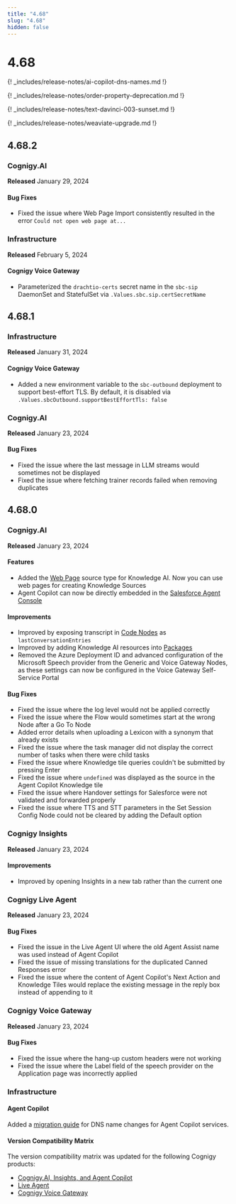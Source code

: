 ```yaml
---
title: "4.68"
slug: "4.68"
hidden: false
---
```


# 4.68

{! _includes/release-notes/ai-copilot-dns-names.md !}

{! _includes/release-notes/order-property-deprecation.md !}

{! _includes/release-notes/text-davinci-003-sunset.md !}

{! _includes/release-notes/weaviate-upgrade.md !}

## 4.68.2

### Cognigy.AI

**Released** January 29, 2024

#### Bug Fixes

- Fixed the issue where Web Page Import consistently resulted in the error `Could not open web page at...`

### Infrastructure

**Released** February 5, 2024

#### Cognigy Voice Gateway

- Parameterized the `drachtio-certs` secret name in the `sbc-sip` DaemonSet and StatefulSet via `.Values.sbc.sip.certSecretName`

## 4.68.1

### Infrastructure

**Released** January 31, 2024

#### Cognigy Voice Gateway

- Added a new environment variable to the `sbc-outbound` deployment to support best-effort TLS. By default, it is disabled via `.Values.sbcOutbound.supportBestEffortTls: false`

### Cognigy.AI

**Released** January 23, 2024

#### Bug Fixes

- Fixed the issue where the last message in LLM streams would sometimes not be displayed
- Fixed the issue where fetching trainer records failed when removing duplicates

## 4.68.0

### Cognigy.AI

**Released** January 23, 2024

#### Features

- Added the [Web Page](../ai/empower/knowledge-ai/knowledge-source/text-formats/web-page.md) source type for Knowledge AI. Now you can use web pages for creating Knowledge Sources
- Agent Copilot can now be directly embedded in the [Salesforce Agent Console](https://github.com/Cognigy/salesforce-integrations)

#### Improvements

- Improved by exposing transcript in [Code Nodes](../ai/build/node-reference/basic/code/overview.md) as `lastConversationEntries`
- Improved by adding Knowledge AI resources into [Packages](../ai/build/packages.md)
- Removed the Azure Deployment ID and advanced configuration of the Microsoft Speech provider from the Generic and Voice Gateway Nodes, as these settings can now be configured in the Voice Gateway Self-Service Portal

#### Bug Fixes

- Fixed the issue where the log level would not be applied correctly
- Fixed the issue where the Flow would sometimes start at the wrong Node after a Go To Node
- Added error details when uploading a Lexicon with a synonym that already exists
- Fixed the issue where the task manager did not display the correct number of tasks when there were child tasks
- Fixed the issue where Knowledge tile queries couldn't be submitted by pressing Enter
- Fixed the issue where `undefined` was displayed as the source in the Agent Copilot Knowledge tile
- Fixed the issue where Handover settings for Salesforce were not validated and forwarded properly
- Fixed the issue where TTS and STT parameters in the Set Session Config Node could not be cleared by adding the Default option

### Cognigy Insights

**Released** January 23, 2024

#### Improvements

- Improved by opening Insights in a new tab rather than the current one

### Cognigy Live Agent

**Released** January 23, 2024

#### Bug Fixes

- Fixed the issue in the Live Agent UI where the old Agent Assist name was used instead of Agent Copilot
- Fixed the issue of missing translations for the duplicated Canned Responses error
- Fixed the issue where the content of Agent Copilot's Next Action and Knowledge Tiles would replace the existing message in the reply box instead of appending to it

### Cognigy Voice Gateway

**Released** January 23, 2024

#### Bug Fixes

- Fixed the issue where the hang-up custom headers were not working
- Fixed the issue where the Label field of the speech provider on the Application page was incorrectly applied

### Infrastructure

#### Agent Copilot

Added a [migration guide](../ai-copilot/installation/migration/ai-copilot-new-dns-names-migration.md) for DNS name changes for Agent Copilot services. 

#### Version Compatibility Matrix

The version compatibility matrix was updated for the following Cognigy products:

- [Cognigy.AI, Insights, and Agent Copilot](../ai/installation/version-compatibility-matrix.md)
- [Live Agent](../live-agent/installation/deployment/version-compatibility-matrix.md)
- [Cognigy Voice Gateway](../voice-gateway/installation/version-compatibility-matrix.md)